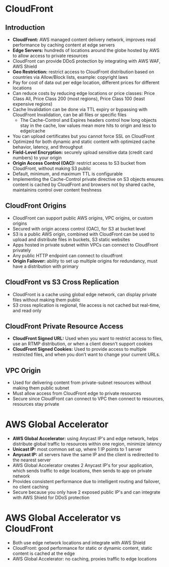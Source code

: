 # CloudFront

## Introduction
- **CloudFront:** AWS managed content delivery network, improves read performance by caching content at edge servers
- **Edge Servers:** hundreds of locations around the globe hosted by AWS to allow access to private resources
- CloudFront can provide DDoS protection by integrating with AWS WAF, AWS Shield
- **Geo Restriction:** restrict access to CloudFront distribution based on countries via Allow/Block lists, example: copyright laws
- Pay for cost of data out per edge location, different prices for different locations
- Can reduce costs by reducing edge locations or price classes: Price Class All, Price Class 200 (most regions), Price Class 100 (least expensive regions)
- Cache Invalidation can be done via TTL expiry or bypassing with CloudFront Invalidation, can be all files or specific files
    - The Cache-Control and Expires headers control how long objects stay in the cache, low values mean more hits to origin and less to edge/cache
- You can upload certificates but you cannot force SSL on CloudFront
- Optimized for both dynamic and static content with optimized cache behavior, latency, and throughput
- **Field-Level Encryption:** securely upload sensitive data (credit card numbers) to your origin
- **Origin Access Control (OAC):** restrict access to S3 bucket from CloudFront, without making S3 public
- Default, minimum, and maximum TTL is configurable
- Implementing the Cache-Control private directive on S3 objects ensures content is cached by CloudFront and  browsers not by shared cache, maintainins control over content freshness

## CloudFront Origins
- CloudFront can support public AWS origins, VPC origins, or custom origins
- Secured with origin access control (OAC), for S3 at bucket level
- S3 is a public AWS origin, combined with CloudFront can be used to upload and distribute files in buckets, S3 static websites
- Apps hosted in private subnet within VPCs can connect to CloudFront privately
- Any public HTTP endpoint can connect to cloudfront
- **Origin Failover:** ability to set up multiple origins for redundancy, must have a distribution with primary

## CloudFront vs S3 Cross Replication
- CloudFront is a cache using global edge network, can display private files without making them public
- S3 cross replication is regional, file access is not cached but real-time, and read only

## CloudFront Private Resource Access
- **CloudFront Signed URL:**  Used when you want to restrict access to files, use an RTMP distribution, or when a client doesn't support cookies
- **CloudFront Signed Cookies:** Used to provide access to multiple restricted files, and when you don’t want to change your current URLs.

## VPC Origin
- Used for delivering content from private-subnet resources without making them public subnet
- Must allow access from CloudFront edge to private resources
- Secure since CloudFront can connect to VPC then connect to resources, resources stay private

# AWS Global Accelerator
- **AWS Global Accelerator:** using Anycast IP's and edge network, helps distribute global traffic to resources within one region, minimize latency
- **Unicast IP:** most common set up, where 1 IP points to 1 server
- **Anycast IP:** all servers have the same IP and the client is redirected to the nearest server
- AWS Global Accelerator creates 2 Anycast IP's for your application, which sends traffic to edge locations, then sends to app on private network
- Provides consistent performance due to intelligent routing and failover, no client caching
- Secure because you only have 2 exposed public IP's and can integrate with AWS Shield for DDoS protection

# AWS Global Accelerator vs CloudFront
- Both use edge network locations and integrate with AWS Shield
- CloudFront: good performance for static or dynamic content, static content is cached at the edge
- AWS Global Accelerator: no caching, proxies traffic to edge locations
